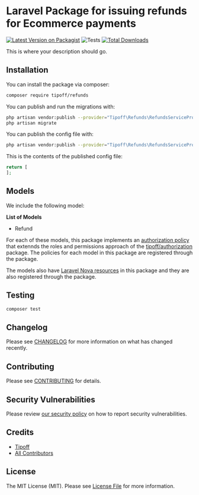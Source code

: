 # Laravel Package for issuing refunds for Ecommerce payments

[![Latest Version on Packagist](https://img.shields.io/packagist/v/tipoff/refunds.svg?style=flat-square)](https://packagist.org/packages/tipoff/refunds)
![Tests](https://github.com/tipoff/refunds/workflows/Tests/badge.svg)
[![Total Downloads](https://img.shields.io/packagist/dt/tipoff/refunds.svg?style=flat-square)](https://packagist.org/packages/tipoff/refunds)


This is where your description should go.

## Installation

You can install the package via composer:

```bash
composer require tipoff/refunds
```

You can publish and run the migrations with:

```bash
php artisan vendor:publish --provider="Tipoff\Refunds\RefundsServiceProvider" --tag="refunds-migrations"
php artisan migrate
```

You can publish the config file with:
```bash
php artisan vendor:publish --provider="Tipoff\Refunds\RefundsServiceProvider" --tag="refunds-config"
```

This is the contents of the published config file:

```php
return [
];
```

## Models

We include the following model:

**List of Models**

- Refund

For each of these models, this package implements an [authorization policy](https://laravel.com/docs/8.x/authorization) that extennds the roles and permissions approach of the [tipoff/authorization](https://github.com/tipoff/authorization) package. The policies for each model in this package are registered through the package.

The models also have [Laravel Nova resources](https://nova.laravel.com/docs/3.0/resources/) in this package and they are also registered through the package.

## Testing

```bash
composer test
```

## Changelog

Please see [CHANGELOG](CHANGELOG.md) for more information on what has changed recently.

## Contributing

Please see [CONTRIBUTING](.github/CONTRIBUTING.md) for details.

## Security Vulnerabilities

Please review [our security policy](../../security/policy) on how to report security vulnerabilities.

## Credits

- [Tipoff](https://github.com/tipoff)
- [All Contributors](../../contributors)

## License

The MIT License (MIT). Please see [License File](LICENSE.md) for more information.
